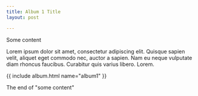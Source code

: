 ```yaml
---
title: Album 1 Title
layout: post

---
```

Some content

Lorem ipsum dolor sit amet, consectetur adipiscing elit. Quisque sapien velit, aliquet eget commodo nec, auctor a sapien. Nam eu neque vulputate diam rhoncus faucibus. Curabitur quis varius libero. Lorem.

{{ include album.html name="album1" }}

The end of "some content"